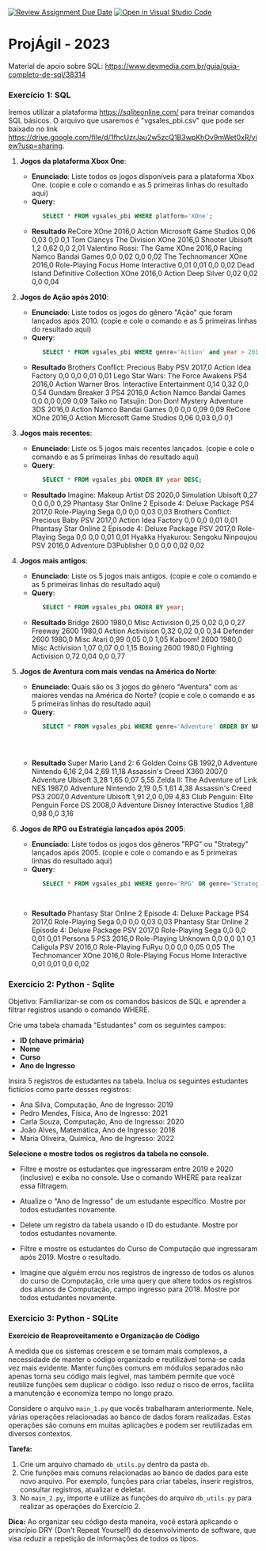 [![Review Assignment Due Date](https://classroom.github.com/assets/deadline-readme-button-24ddc0f5d75046c5622901739e7c5dd533143b0c8e959d652212380cedb1ea36.svg)](https://classroom.github.com/a/GsJsnvSu)
[![Open in Visual Studio Code](https://classroom.github.com/assets/open-in-vscode-718a45dd9cf7e7f842a935f5ebbe5719a5e09af4491e668f4dbf3b35d5cca122.svg)](https://classroom.github.com/online_ide?assignment_repo_id=11573538&assignment_repo_type=AssignmentRepo)
# ProjÁgil - 2023

Material de apoio sobre SQL: https://www.devmedia.com.br/guia/guia-completo-de-sql/38314

### Exercício 1: SQL

Iremos utilizar a plataforma https://sqliteonline.com/ para treinar comandos SQL básicos. O arquivo que usaremos é "vgsales_pbi.csv" que pode ser baixado no link https://drive.google.com/file/d/1fhcUzrJau2w5zcQ1B3wpKhOv9mWet0xR/view?usp=sharing.

1. **Jogos da plataforma Xbox One**:
   - **Enunciado**: Liste todos os jogos disponíveis para a plataforma Xbox One. (copie e cole o comando e as 5 primeiras linhas do resultado aqui)
   - **Query**:
     ```sql
        SELECT * FROM vgsales_pbi WHERE platform='XOne';

     ```
   - **Resultado**
    ReCore	XOne	2016,0	Action	Microsoft Game Studios	0,06	0,03	0,0	0,1
        Tom Clancys The Division	XOne	2016,0	Shooter	Ubisoft	1,2	0,62	0,0	2,01
        Valentino Rossi: The Game	XOne	2016,0	Racing	Namco Bandai Games	0,0	0,02	0,0	0,02
        The Technomancer	XOne	2016,0	Role-Playing	Focus Home Interactive	0,01	0,01	0,0	0,02
        Dead Island Definitive Collection	XOne	2016,0	Action	Deep Silver	0,02	0,02	0,0	0,04


2. **Jogos de Ação após 2010**:
   - **Enunciado**: Liste todos os jogos do gênero "Ação" que foram lançados após 2010.  (copie e cole o comando e as 5 primeiras linhas do resultado aqui)
   - **Query**:
     ```sql
        SELECT * FROM vgsales_pbi WHERE genre='Action' and year > 2010;
     ```
   - **Resultado**
    Brothers Conflict: Precious Baby	PSV	2017,0	Action	Idea Factory	0,0	0,0	0,01	0,01
        Lego Star Wars: The Force Awakens	PS4	2016,0	Action	Warner Bros. Interactive Entertainment	0,14	0,32	0,0	0,54
        Gundam Breaker 3	PS4	2016,0	Action	Namco Bandai Games	0,0	0,0	0,09	0,09
        Taiko no Tatsujin: Don Don! Mystery Adventure	3DS	2016,0	Action	Namco Bandai Games	0,0	0,0	0,09	0,09
        ReCore	XOne	2016,0	Action	Microsoft Game Studios	0,06	0,03	0,0	0,1


3. **Jogos mais recentes**:
   - **Enunciado**: Liste os 5 jogos mais recentes lançados.  (copie e cole o comando e as 5 primeiras linhas do resultado aqui)
   - **Query**:
     ```sql
        SELECT * FROM vgsales_pbi ORDER BY year DESC;
     ```
   - **Resultado**
    Imagine: Makeup Artist	DS	2020,0	Simulation	Ubisoft	0,27	0,0	0,0	0,29
        Phantasy Star Online 2 Episode 4: Deluxe Package	PS4	2017,0	Role-Playing	Sega	0,0	0,0	0,03	0,03
        Brothers Conflict: Precious Baby	PSV	2017,0	Action	Idea Factory	0,0	0,0	0,01	0,01
        Phantasy Star Online 2 Episode 4: Deluxe Package	PSV	2017,0	Role-Playing	Sega	0,0	0,0	0,01	0,01
        Hyakka Hyakurou: Sengoku Ninpoujou	PSV	2016,0	Adventure	D3Publisher	0,0	0,0	0,02	0,02


4. **Jogos mais antigos**:
   - **Enunciado**: Liste os 5 jogos mais antigos.  (copie e cole o comando e as 5 primeiras linhas do resultado aqui)
   - **Query**:
     ```sql
        SELECT * FROM vgsales_pbi ORDER BY year;

     ```
   - **Resultado**
    Bridge	2600	1980,0	Misc	Activision	0,25	0,02	0,0	0,27
        Freeway	2600	1980,0	Action	Activision	0,32	0,02	0,0	0,34
        Defender	2600	1980,0	Misc	Atari	0,99	0,05	0,0	1,05
        Kaboom!	2600	1980,0	Misc	Activision	1,07	0,07	0,0	1,15
        Boxing	2600	1980,0	Fighting	Activision	0,72	0,04	0,0	0,77


5. **Jogos de Aventura com mais vendas na América do Norte**:
   - **Enunciado**: Quais são os 3 jogos do gênero "Aventura" com as maiores vendas na América do Norte?  (copie e cole o comando e as 5 primeiras linhas do resultado aqui)
   - **Query**:
     ```sql
        SELECT * FROM vgsales_pbi WHERE genre='Adventure' ORDER BY NA_Sales DESC;

        
      
     ```
   - **Resultado**
    Super Mario Land 2: 6 Golden Coins	GB	1992,0	Adventure	Nintendo	6,16	2,04	2,69	11,18
        Assassin's Creed	X360	2007,0	Adventure	Ubisoft	3,28	1,65	0,07	5,55
        Zelda II: The Adventure of Link	NES	1987,0	Adventure	Nintendo	2,19	0,5	1,61	4,38
        Assassin's Creed	PS3	2007,0	Adventure	Ubisoft	1,91	2,0	0,09	4,83
        Club Penguin: Elite Penguin Force	DS	2008,0	Adventure	Disney Interactive Studios	1,88	0,98	0,0	3,16


	 
6. **Jogos de RPG ou Estratégia lançados após 2005**:
   - **Enunciado**: Liste todos os jogos dos gêneros "RPG" ou "Strategy" lançados após 2005.  (copie e cole o comando e as 5 primeiras linhas do resultado aqui)
   - **Query**:
     ```sql
        SELECT * FROM vgsales_pbi WHERE genre='RPG' OR genre='Strategy' and year > 2005;

        
     ```
   - **Resultado**
    Phantasy Star Online 2 Episode 4: Deluxe Package	PS4	2017,0	Role-Playing	Sega	0,0	0,0	0,03	0,03
        Phantasy Star Online 2 Episode 4: Deluxe Package	PSV	2017,0	Role-Playing	Sega	0,0	0,0	0,01	0,01
        Persona 5	PS3	2016,0	Role-Playing	Unknown	0,0	0,0	0,1	0,1
        Caligula	PSV	2016,0	Role-Playing	FuRyu	0,0	0,0	0,05	0,05
        The Technomancer	XOne	2016,0	Role-Playing	Focus Home Interactive	0,01	0,01	0,0	0,02



### Exercício 2: Python - Sqlite

Objetivo: Familiarizar-se com os comandos básicos de SQL e aprender a filtrar registros usando o comando WHERE.

Crie uma tabela chamada "Estudantes" com os seguintes campos:

- **ID (chave primária)**
- **Nome**
- **Curso**
- **Ano de Ingresso**

Insira 5 registros de estudantes na tabela. Inclua os seguintes estudantes fictícios como parte desses registros:

- Ana Silva, Computação, Ano de Ingresso: 2019
- Pedro Mendes, Física, Ano de Ingresso: 2021
- Carla Souza, Computação, Ano de Ingresso: 2020
- João Alves, Matemática, Ano de Ingresso: 2018
- Maria Oliveira, Química, Ano de Ingresso: 2022
 
**Selecione e mostre todos os registros da tabela no console.**

- Filtre e mostre os estudantes que ingressaram entre 2019 e 2020 (inclusive) e exiba no console. Use o comando WHERE para realizar essa filtragem.

- Atualize o "Ano de Ingresso" de um estudante específico. Mostre por todos estudantes novamente.

- Delete um registro da tabela usando o ID do estudante. Mostre por todos estudantes novamente.

- Filtre e mostre os estudantes do Curso de Computação que ingressaram após 2019. Mostre o resultado.

- Imagine que alguém errou nos registros de ingresso de todos os alunos do curso de Computação, crie uma query que altere todos os registros dos alunos de Computação, campo ingresso para 2018. Mostre por todos estudantes novamente.




### Exercicio 3: Python - SQLite

**Exercício de Reaproveitamento e Organização de Código**

A medida que os sistemas crescem e se tornam mais complexos, a necessidade de manter o código organizado e reutilizável torna-se cada vez mais evidente. Manter funções comuns em módulos separados não apenas torna seu código mais legível, mas também permite que você reutilize funções sem duplicar o código. Isso reduz o risco de erros, facilita a manutenção e economiza tempo no longo prazo.

Considere o arquivo `main_1.py` que vocês trabalharam anteriormente. Nele, várias operações relacionadas ao banco de dados foram realizadas. Estas operações são comuns em muitas aplicações e podem ser reutilizadas em diversos contextos.

**Tarefa:** 

1. Crie um arquivo chamado `db_utils.py` dentro da pasta `db`.
2. Crie funções mais comuns relacionadas ao banco de dados para este novo arquivo. Por exemplo, funções para criar tabelas, inserir registros, consultar registros, atualizar e deletar.
3. No `main_2.py`, importe e utilize as funções do arquivo `db_utils.py` para realizar as operações do Exercício 2.

**Dica:** Ao organizar seu código desta maneira, você estará aplicando o princípio DRY (Don't Repeat Yourself) do desenvolvimento de software, que visa reduzir a repetição de informações de todos os tipos.
